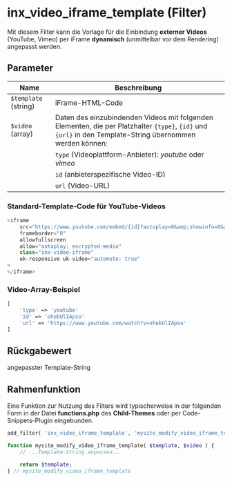 # inx_video_iframe_template (Filter)

Mit diesem Filter kann die Vorlage für die Einbindung **externer Videos** (YouTube, Vimeo) per iFrame **dynamisch** (unmittelbar vor dem Rendering) angepasst werden.

## Parameter

| Name | Beschreibung |
| ---- | ------------ |
| `$template` (string) | iFrame-HTML-Code |
| `$video` (array) | Daten des einzubindenden Videos mit folgenden Elementen, die per Platzhalter `{type}`, `{id}` und `{url}` in den Template-String übernommen werden können: |
| | `type` (Videoplattform-Anbieter): *youtube* oder *vimeo* |
| | `id` (anbieterspezifische Video-ID) |
| | `url` (Video-URL) |

### Standard-Template-Code für YouTube-Videos

```php
<iframe
	src="https://www.youtube.com/embed/{id}?autoplay=0&amp;showinfo=0&amp;rel=0&amp;modestbranding=1&amp;playsinline=1"
	frameborder="0"
	allowfullscreen
	allow="autoplay; encrypted-media"
	class="inx-video-iframe"
	uk-responsive uk-video="automute: true"
>
</iframe>
```

### Video-Array-Beispiel

```php
[
	'type' => 'youtube'
	'id' => 'ohebUlIApso'
	'url' => 'https://www.youtube.com/watch?v=ohebUlIApso'
]
```

## Rückgabewert

angepasster Template-String

## Rahmenfunktion

Eine Funktion zur Nutzung des Filters wird typischerweise in der folgenden Form in der Datei **functions.php** des **Child-Themes** oder per Code-Snippets-Plugin eingebunden.

```php
add_filter( 'inx_video_iframe_template', 'mysite_modify_video_iframe_template', 10, 2 );

function mysite_modify_video_iframe_template( $template, $video ) {
	// ...Template-String anpassen...

	return $template;
} // mysite_modify_video_iframe_template

```